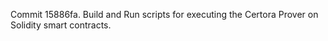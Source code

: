 Commit 15886fa.                    Build and Run scripts for executing the Certora Prover on Solidity smart contracts.